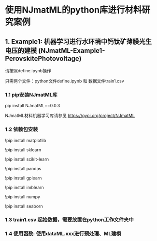 # 使用NJmatML的python库进行材料研究案例

## 1. Example1: 机器学习进行水环境中钙钛矿薄膜光生电压的建模 (NJmatML-Example1-PerovskitePhotovoltage)

请按照define.ipynb操作

只需两个文件：python文件define.ipynb 和 数据文件train1.csv

### 1.1 pip安装NJmatML库

pip install NJmatML==0.0.3

NJmatML材料机器学习库请参见 https://pypi.org/project/NJmatML

### 1.2 依赖包安装
!pip install matplotlib

!pip install sklearn

!pip install scikit-learn

!pip install pandas 

!pip install gplearn 

!pip install imblearn 

!pip install numpy

!pip install seaborn

### 1.3 train1.csv 起始数据，需要放置在python工作文件夹中

### 1.4 使用函数: 使用dataML.xxx进行预处理、ML建模 
